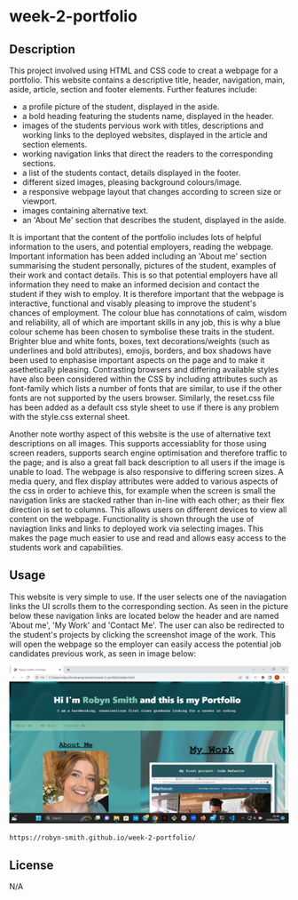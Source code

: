 # week-2-portfolio

## Description

This project involved using HTML and CSS code to creat a webpage for a portfolio. This website contains a descriptive title, header, navigation, main, aside, article, section and footer elements. Further features include: 
- a profile picture of the student, displayed in the aside.
- a bold heading featuring the students name, displayed in the header.
- images of the students pervious work with titles, descriptions and working links to the deployed websites, displayed in the article and section elements.
- working navigation links that direct the readers to the corresponding sections.
- a list of the students contact, details displayed in the footer.
- different sized images, pleasing background colours/image.
- a responsive webpage layout that changes according to screen size or viewport.
- images containing alternative text.
- an 'About Me' section that describes the student, displayed in the aside.

It is important that the content of the portfolio includes lots of helpful information to the users, and potential employers, reading the webpage. Important information has been added including an 'About me' section summarising the student personally, pictures of the student, examples of their work and contact details. This is so that potential employers have all information they need to make an informed decision and contact the student if they wish to employ. It is therefore important that the webpage is interactive, functional and visably pleasing to improve the student's chances of employment. The colour blue has connotations of calm, wisdom and reliability, all of which are important skills in any job, this is why a blue colour scheme has been chosen to symbolise these traits in the student. Brighter blue and white fonts, boxes, text decorations/weights (such as underlines and bold attributes), emojis, borders, and box shadows have been used to enphasise important aspects on the page and to make it asethetically pleasing. Contrasting browsers and differing available styles have also been considered within the CSS by including attributes such as font-family which lists a number of fonts that are similar, to use if the other fonts are not supported by the users browser. Similarly, the reset.css file has been added as a default css style sheet to use if there is any problem with the style.css external sheet. 

Another note worthy aspect of this website is the use of alternative text descriptions on all images. This supports accessiablity for those using screen readers, supports search engine optimisation and therefore traffic to the page; and is also a great fall back description to all users if the image is unable to load. The webpage is also responsive to differing screen sizes. A media query, and flex display attributes were added to various aspects of the css in order to achieve this, for example when the screen is small the navigation links are stacked rather than in-line with each other; as their flex direction is set to columns. This allows users on different devices to view all content on the webpage. Functionality is shown through the use of naviagtion links and links to deployed work via selecting images. This makes the page much easier to use and read and allows easy access to the students work and capabilities. 

## Usage
This website is very simple to use. If the user selects one of the naviagation links the UI scrolls them to the corresponding section. As seen in the picture below these navigation links are located below the header and are named 'About me', 'My Work' and 'Contact Me'. The user can also be redirected to the student's projects by clicking the screenshot image of the work. This will open the webpage so the employer can easily access the potential job candidates previous work, as seen in image below:

![A screenshot of the top Robyn Smith's portfolio webpage including a header, a large title, images of Robyn, an about me section and pictures and titles of Robyn's previous work](/assets/images/screenshot-portfolio.png)

```
https://robyn-smith.github.io/week-2-portfolio/

```

## License
N/A